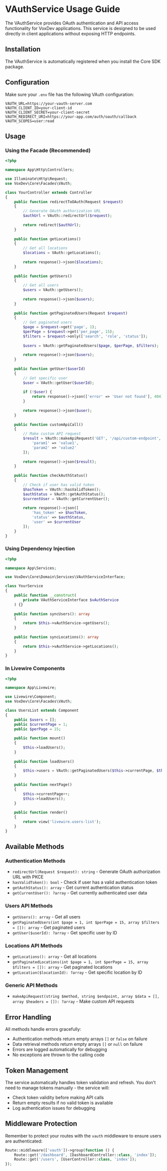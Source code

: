 # VAuthService Usage Guide

The VAuthService provides OAuth authentication and API access functionality for VoxDev applications. This service is designed to be used directly in client applications without exposing HTTP endpoints.

## Installation

The VAuthService is automatically registered when you install the Core SDK package.

## Configuration

Make sure your `.env` file has the following VAuth configuration:

```env
VAUTH_URL=https://your-vauth-server.com
VAUTH_CLIENT_ID=your-client-id
VAUTH_CLIENT_SECRET=your-client-secret
VAUTH_REDIRECT_URI=https://your-app.com/auth/oauth/callback
VAUTH_SCOPES=user:read
```

## Usage

### Using the Facade (Recommended)

```php
<?php

namespace App\Http\Controllers;

use Illuminate\Http\Request;
use VoxDev\Core\Facades\VAuth;

class YourController extends Controller
{
    public function redirectToOAuth(Request $request)
    {
        // Generate OAuth authorization URL
        $authUrl = VAuth::redirectUrl($request);
        
        return redirect($authUrl);
    }
    
    public function getLocations()
    {
        // Get all locations
        $locations = VAuth::getLocations();
        
        return response()->json($locations);
    }
    
    public function getUsers()
    {
        // Get all users
        $users = VAuth::getUsers();
        
        return response()->json($users);
    }
    
    public function getPaginatedUsers(Request $request)
    {
        // Get paginated users
        $page = $request->get('page', 1);
        $perPage = $request->get('per_page', 15);
        $filters = $request->only(['search', 'role', 'status']);
        
        $users = VAuth::getPaginatedUsers($page, $perPage, $filters);
        
        return response()->json($users);
    }
    
    public function getUser($userId)
    {
        // Get specific user
        $user = VAuth::getUser($userId);
        
        if (!$user) {
            return response()->json(['error' => 'User not found'], 404);
        }
        
        return response()->json($user);
    }
    
    public function customApiCall()
    {
        // Make custom API request
        $result = VAuth::makeApiRequest('GET', '/api/custom-endpoint', [
            'param1' => 'value1',
            'param2' => 'value2'
        ]);
        
        return response()->json($result);
    }
    
    public function checkAuthStatus()
    {
        // Check if user has valid token
        $hasToken = VAuth::hasValidToken();
        $authStatus = VAuth::getAuthStatus();
        $currentUser = VAuth::getCurrentUser();
        
        return response()->json([
            'has_token' => $hasToken,
            'status' => $authStatus,
            'user' => $currentUser
        ]);
    }
}
```

### Using Dependency Injection

```php
<?php

namespace App\Services;

use VoxDev\Core\Domain\Services\VAuthServiceInterface;

class YourService
{
    public function __construct(
        private VAuthServiceInterface $vAuthService
    ) {}
    
    public function syncUsers(): array
    {
        return $this->vAuthService->getUsers();
    }
    
    public function syncLocations(): array
    {
        return $this->vAuthService->getLocations();
    }
}
```

### In Livewire Components

```php
<?php

namespace App\Livewire;

use Livewire\Component;
use VoxDev\Core\Facades\VAuth;

class UsersList extends Component
{
    public $users = [];
    public $currentPage = 1;
    public $perPage = 15;
    
    public function mount()
    {
        $this->loadUsers();
    }
    
    public function loadUsers()
    {
        $this->users = VAuth::getPaginatedUsers($this->currentPage, $this->perPage);
    }
    
    public function nextPage()
    {
        $this->currentPage++;
        $this->loadUsers();
    }
    
    public function render()
    {
        return view('livewire.users-list');
    }
}
```

## Available Methods

### Authentication Methods

- `redirectUrl(Request $request): string` - Generate OAuth authorization URL with PKCE
- `hasValidToken(): bool` - Check if user has a valid authentication token
- `getAuthStatus(): array` - Get current authentication status
- `getCurrentUser(): ?array` - Get currently authenticated user data

### Users API Methods

- `getUsers(): array` - Get all users
- `getPaginatedUsers(int $page = 1, int $perPage = 15, array $filters = []): array` - Get paginated users
- `getUser($userId): ?array` - Get specific user by ID

### Locations API Methods

- `getLocations(): array` - Get all locations  
- `getPaginatedLocations(int $page = 1, int $perPage = 15, array $filters = []): array` - Get paginated locations
- `getLocation($locationId): ?array` - Get specific location by ID

### Generic API Methods

- `makeApiRequest(string $method, string $endpoint, array $data = [], array $headers = []): ?array` - Make custom API requests

## Error Handling

All methods handle errors gracefully:

- Authentication methods return empty arrays `[]` or `false` on failure
- Data retrieval methods return empty arrays `[]` or `null` on failure
- Errors are logged automatically for debugging
- No exceptions are thrown to the calling code

## Token Management

The service automatically handles token validation and refresh. You don't need to manage tokens manually - the service will:

- Check token validity before making API calls
- Return empty results if no valid token is available
- Log authentication issues for debugging

## Middleware Protection

Remember to protect your routes with the `vauth` middleware to ensure users are authenticated:

```php
Route::middleware(['vauth'])->group(function () {
    Route::get('/dashboard', [DashboardController::class, 'index']);
    Route::get('/users', [UserController::class, 'index']);
});
```
